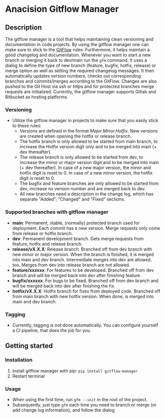 # Anacision Gitflow Manager

## Description

The gitflow manager is a tool that helps maintaining clean versioning and documentation in code projects.
By using the gitflow manager one can make sure to stick to the 
[GitFlow](https://nvie.com/posts/a-successful-git-branching-model) rules. Furthermore, it helps maintain a good
changelog and documentation.
Whenever you want to start a new branch or merging it back to dev/main run the `gfm` command.
It uses a dialog to define the type of new branch (feature, bugfix, hotfix, release) or merge option as well as setting 
the required changelog messages.
It then automatically updates version numbers, checks out corresponding branches and commits/merges according to the 
GitFlow.
Changes are also pushed to the Git Host via ssh or https and for protected branches merge requests are initialized.
Currently, the gitflow manager supports Gitlab and Bitbucket as hosting platforms.

### Versioning

- Utilize the gitflow manager in projects to make sure that you easily stick to these rules:
  - Versions are defined in the format *Major.Minor.Hotfix*. New versions are created when opening the hotfix or release 
  branch.
  - The hotfix branch is only allowed to be started from main branch, to increase the Hotfix version digit only and to 
  be merged into main (+ dev thereafter).
  - The release branch is only allowed to be started from dev, to increase the minor or major version digit and to be 
  merged into main (+ dev thereafter). In case of a new major version, the minor and hotfix digit is reset to 0. In case
  of a new minor version, the hotfix digit is reset to 0.
  - The bugfix and feature branches are only allowed to be started from dev, increase no version number and are merged 
  back to dev.
  - All new branches need a description in the change log, which has separate "Added", "Changed" and "Fixed" sections.

### Supported branches with gitflow manager

- **main**: Permanent, stable, (normally) protected branch used for deployment. Each commit has a new version. Merge 
requests only come from release or hotfix branch.
- **dev**: Permanent development branch. Gets merge requests from feature, hotfix and release branch.
- **release/vX.X.X**: Release branch. Branched off from dev branch with new minor or major version. When the branch is
finished, it is merged into main and dev branch. Intermediate merges into dev are allowed, too. Merges from dev into 
release branch are not allowed.
- **feature/xxxxxx**: For features to be developed. Branched off from dev branch and will be merged back into dev after 
finishing feature.
- **bugfix/xxxxxx**: For bugs to be fixed. Branched off from dev branch and will be merged back into dev after 
finishing the fix.
- **hotfix/vX.X.X**: Hotfix branch for fixes from deployed code. Branched off from main branch with new hotfix 
version. When done, is merged into main and dev branch.

### Tagging

- Currently, tagging is not done automatically. You can configure yourself a CI pipeline, that does the job for you.

## Getting started

### Installation

1. Install gitflow manager with pip: `pip install gitflow-manager`
2. Restart terminal

### Usage

- When using the first time, run `gfm --init` in the root of the project.
- Subsequently, just type `gfm` each time you need to branch or merge (or add change log information), and follow the 
dialog
